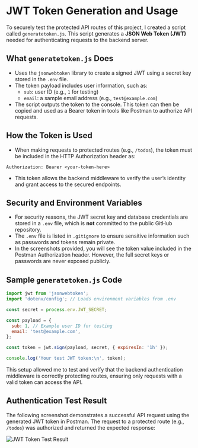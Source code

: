 # JWT Token Generation and Usage

To securely test the protected API routes of this project, I created a script called `generatetoken.js`. This script generates a **JSON Web Token (JWT)** needed for authenticating requests to the backend server.

## What `generatetoken.js` Does

- Uses the `jsonwebtoken` library to create a signed JWT using a secret key stored in the `.env` file.
- The token payload includes user information, such as:
  - `sub`: user ID (e.g., `1` for testing)
  - `email`: a sample email address (e.g., `test@example.com`)
- The script outputs the token to the console. This token can then be copied and used as a Bearer token in tools like Postman to authorize API requests.

## How the Token is Used

- When making requests to protected routes (e.g., `/todos`), the token must be included in the HTTP Authorization header as:

```
Authorization: Bearer <your-token-here>
```

- This token allows the backend middleware to verify the user’s identity and grant access to the secured endpoints.

## Security and Environment Variables

- For security reasons, the JWT secret key and database credentials are stored in a `.env` file, which is **not** committed to the public GitHub repository.
- The `.env` file is listed in `.gitignore` to ensure sensitive information such as passwords and tokens remain private.
- In the screenshots provided, you will see the token value included in the Postman Authorization header. However, the full secret keys or passwords are never exposed publicly.

## Sample `generatetoken.js` Code

```js
import jwt from 'jsonwebtoken';
import 'dotenv/config'; // Loads environment variables from .env

const secret = process.env.JWT_SECRET;

const payload = {
  sub: 1, // Example user ID for testing
  email: 'test@example.com',
};

const token = jwt.sign(payload, secret, { expiresIn: '1h' });

console.log('Your test JWT token:\n', token);
```

This setup allowed me to test and verify that the backend authentication middleware is correctly protecting routes, ensuring only requests with a valid token can access the API.

## Authentication Test Result

The following screenshot demonstrates a successful API request using the generated JWT token in Postman. The request to a protected route (e.g., `/todos`) was authorized and returned the expected response:

![JWT Token Test Result](/Sydni_P_Donezo/screenshots/Screenshot%202025-07-13%20121734.png)